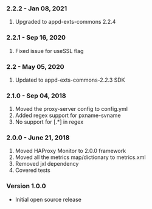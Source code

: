 ### 2.2.2 - Jan 08, 2021
1. Upgraded to appd-exts-commons 2.2.4

### 2.2.1 - Sep 16, 2020
1. Fixed issue for useSSL flag

### 2.2 - May 05, 2020
1. Updated to appd-exts-commons-2.2.3 SDK

### 2.1.0 - Sep 04, 2018
1. Moved the proxy-server config to config.yml
2. Added regex support for pxname-svname
3. No support for [.*] in regex
### 2.0.0 - June 21, 2018
1. Moved HAProxy Monitor to 2.0.0 framework
2. Moved all the metrics map/dictionary to metrics.xml
3. Removed jxl dependency
4. Covered tests

### Version 1.0.0

* Initial open source release 
